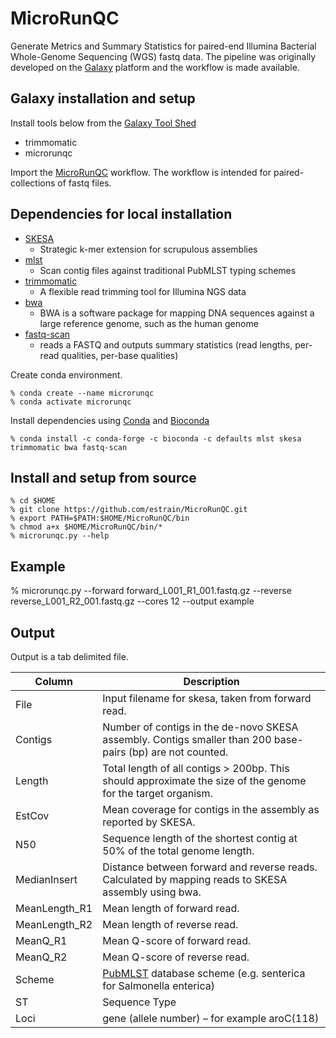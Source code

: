 # MicroRunQC
Generate Metrics and Summary Statistics for paired-end Illumina Bacterial Whole-Genome Sequencing (WGS) fastq data. The pipeline was originally developed on the [Galaxy](https://galaxyproject.org/) platform and the workflow is made available.  

## Galaxy installation and setup

Install tools below from the [Galaxy Tool Shed](https://toolshed.g2.bx.psu.edu/) 
* trimmomatic
* microrunqc

Import the [MicroRunQC](https://github.com/estrain/MicroRunQC/blob/master/galaxy_workflows/MicroRunQC.ga) workflow. The workflow is intended for paired-collections of fastq files. 

## Dependencies for local installation

* [SKESA](https://github.com/ncbi/SKESA)
  * Strategic k-mer extension for scrupulous assemblies
* [mlst](https://github.com/tseemann/mlst)
  * Scan contig files against traditional PubMLST typing schemes
* [trimmomatic](https://github.com/timflutre/trimmomatic)
  * A flexible read trimming tool for Illumina NGS data
* [bwa](https://github.com/lh3/bwa)
  * BWA is a software package for mapping DNA sequences against a large reference genome, such as the human genome
* [fastq-scan](https://github.com/rpetit3/fastq-scan)
  * reads a FASTQ and outputs summary statistics (read lengths, per-read qualities, per-base qualities)
  
Create conda environment.
```
% conda create --name microrunqc
% conda activate microrunqc
```
Install dependencies using [Conda](https://bioconda.github.io/user/install.html) and [Bioconda](https://bioconda.github.io/)
```
% conda install -c conda-forge -c bioconda -c defaults mlst skesa trimmomatic bwa fastq-scan
```

## Install and setup from source

```
% cd $HOME
% git clone https://github.com/estrain/MicroRunQC.git
% export PATH=$PATH:$HOME/MicroRunQC/bin
% chmod a+x $HOME/MicroRunQC/bin/*
% microrunqc.py --help
``` 
## Example

% microrunqc.py --forward forward_L001_R1_001.fastq.gz --reverse reverse_L001_R2_001.fastq.gz --cores 12 --output example

## Output

Output is a tab delimited file.

| Column        | Description
|---------------|------------------------------------------------------------------------------------------------------------
| File	         | Input filename for skesa, taken from forward read. |
| Contigs       | Number of contigs in the de-novo SKESA assembly. Contigs smaller than 200 base-pairs (bp) are not counted.  | 
| Length        | Total length of all contigs > 200bp. This should approximate the size of the genome for the target organism.|
| EstCov        | Mean coverage for contigs in the assembly as reported by SKESA. |
| N50           | Sequence length of the shortest contig at 50% of the total genome length. |
| MedianInsert  | Distance between forward and reverse reads. Calculated by mapping reads to SKESA assembly using bwa.|
| MeanLength_R1 | Mean length of forward read. |
| MeanLength_R2 | Mean length of reverse read. |
| MeanQ_R1	     | Mean Q-score of forward read. |
| MeanQ_R2      | Mean Q-score of reverse read. |
| Scheme        | [PubMLST](https://pubmlst.org) database scheme (e.g. senterica for Salmonella enterica) |
| ST							     | Sequence Type |
| Loci          | gene (allele number) – for example aroC(118) |
